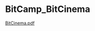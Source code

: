 # BitCamp_BitCinema
[BitCinema.pdf](https://drive.google.com/file/d/1eQd1z73qo8XClcVeb5Ol3hQqb7lmmFYX/view?usp=sharing)
